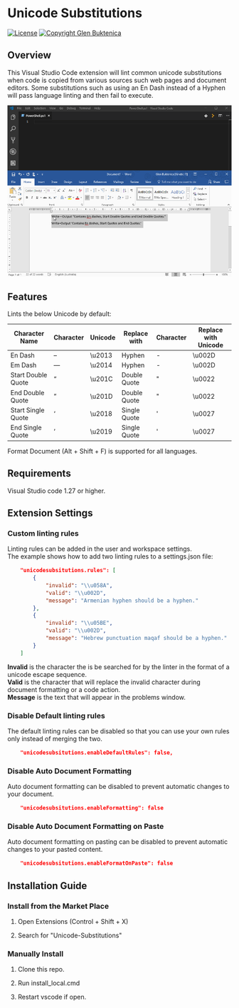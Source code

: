 # Unicode Substitutions

[![License](https://img.shields.io/badge/License-MIT-blue.svg)](https://opensource.org/licenses/MIT)
[![Copyright Glen Buktenica](https://img.shields.io/badge/Copyright-Glen_Buktenica-blue.svg)](http://buktenica.com)

## Overview

This Visual Studio Code extension will lint common unicode substitutions when code is copied from various sources such web pages and document editors. Some substitutions such as using an En Dash instead of a Hyphen will pass language linting and then fail to execute.

![Animation](/images/Animation.gif)

## Features

Lints the below Unicode by default:

| Character Name     | Character | Unicode | Replace with | Character | Replace with Unicode |
| ------------------ | --------- | ------- | ------------ | --------- | -------------------- |
| En Dash            | –         | \\u2013 | Hyphen       | -         | \\u002D              |
| Em Dash            | —         | \\u2014 | Hyphen       | -         | \\u002D              |
| Start Double Quote | “         | \\u201C | Double Quote | "         | \\u0022              |
| End Double Quote   | ”         | \\u201D | Double Quote | "         | \\u0022              |
| Start Single Quote | ‘         | \\u2018 | Single Quote | '         | \\u0027              |
| End Single Quote   | ’         | \\u2019 | Single Quote | '         | \\u0027              |

Format Document (Alt + Shift + F) is supported for all languages.

## Requirements

Visual Studio code 1.27 or higher.

## Extension Settings

### Custom linting rules

Linting rules can be added in the user and workspace settings.  
The example shows how to add two linting rules to a settings.json file:

```json
    "unicodesubsitutions.rules": [
        {
            "invalid": "\\u058A",
            "valid": "\\u002D",
            "message": "Armenian hyphen should be a hyphen."
        },
        {
            "invalid": "\\u05BE",
            "valid": "\\u002D",
            "message": "Hebrew punctuation maqaf should be a hyphen."
        }
    ]
```

**Invalid** is the character the is be searched for by the linter in the format of a unicode escape sequence.  
**Valid** is the character that will replace the invalid character during document formatting or a code action.  
**Message** is the text that will appear in the problems window.

### Disable Default linting rules

The default linting rules can be disabled so that you can use your own rules only instead of merging the two.

```json
    "unicodesubsitutions.enableDefaultRules": false,
```

### Disable Auto Document Formatting

Auto document formatting can be disabled to prevent automatic changes to your document.

```json
    "unicodesubsitutions.enableFormatting": false
```

### Disable Auto Document Formatting on Paste

Auto document formatting on pasting can be disabled to prevent automatic changes to your pasted content.

```json
    "unicodesubsitutions.enableFormatOnPaste": false
```

## Installation Guide

### Install from the Market Place

1. Open Extensions (Control + Shift + X)

1. Search for "Unicode-Substitutions"

### Manually Install

1. Clone this repo.

1. Run install_local.cmd

1. Restart vscode if open.
